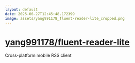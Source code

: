 ```yaml
---
layout: default
date: 2025-06-27T12:45:48.172399
image: assets/yang991178_fluent-reader-lite_cropped.png
---
```


# [yang991178/fluent-reader-lite](https://github.com/yang991178/fluent-reader-lite)

Cross-platform mobile RSS client
